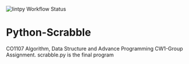 ![lintpy Workflow Status](https://github.com/konhub/Python-Scrabble/actions/workflows/pylint.yml/badge.svg)
# Python-Scrabble
CO1107 Algorithm, Data Structure and Advance Programming CW1-Group Assignment.
scrabble.py is the final program

